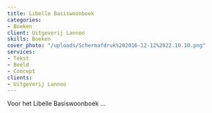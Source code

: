 ```yaml
---
title: Libelle Basiswoonboek
categories:
- Boeken
client: Uitgeverij Lannoo
skills: Boeken
cover_photo: "/uploads/Schermafdruk%202016-12-12%2022.10.10.png"
services:
- Tekst
- Beeld
- Concept
clients:
- Uitgeverij Lannoo
---
```


Voor het Libelle Basiswoonboek ...